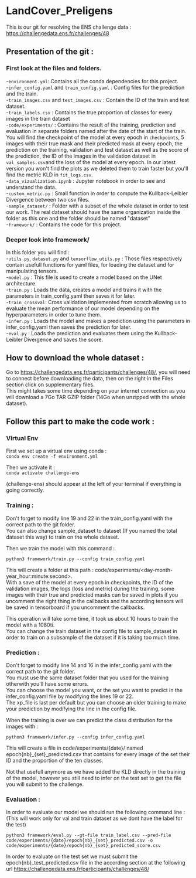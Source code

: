 # LandCover_Preligens

This is our git for resolving the ENS challenge data : https://challengedata.ens.fr/challenges/48
## Presentation of the git :

### First look at the files and folders.
-`environment.yml`: Contains all the conda dependencies for this project.  
-`infer_config.yaml` and `train_config.yaml` : Config files for the prediction and the train.  
-`train_images.csv` and `test_images.csv` : Contain the ID of the train and test dataset.  
-`train_labels.csv` : Contains the true proportion of classes for every images in the train dataset  
-`code/experiments/` : Contains the result of the training, prediction and evaluation in separate folders named after the date of the start of the train. You will find the checkpoint of the model at every epoch in `checkpoints`, 5 images with their true mask and their predicted mask at every epoch, the prediction on the training, validation and test dataset as well as the score of the prediction, the ID of the images in the validation dataset in `val_samples.csv`and the loss of the model at every epoch. In our latest version you won't find the plots as we deleted them to train faster but you'll find the metric KLD in `fit_logs.csv`.  
-`data_vizualization.ipynb` : Jupyter notebook in order to see and understand the data.  
-`custom_metric.py` : Small function in order to compute the Kullback-Leibler Divergence between two csv files.  
-`sample_dataset/` : Folder with a subset of the whole dataset in order to test our work. The real dataset should have the same organization inside the folder as this one and the folder should be named "dataset"  
-`framework/` :  Contains the code for this project.  

### Deeper look into framework/  
In this folder you will find :  
-`utils.py`, `dataset.py` and `tensorflow_utils.py` : Those files respectively contain usefull functions for yaml files, for loading the dataset and for manipulating tensors.  
-`model.py` : This file is used to create a model based on the UNet architecture.  
-`train.py` : Loads the data, creates a model and trains it with the parameters in train_config.yaml then saves it for later.  
-`train_crossval`: Cross validation implemented from scratch allowing us to evaluate the mean performance of our model depending on the hyperparameters in order to tune them.  
-`infer.py` : Loads the model and makes a prediction using the parameters in infer_config.yaml then saves the prediction for later.  
-`eval.py` : Loads the prediction and evaluates them using the Kullback-Leibler Divergence and saves the score.  


## How to download the whole dataset :
Go to https://challengedata.ens.fr/participants/challenges/48/, you will need to connect before downloading the data, then on the right in the Files section click on supplementary files.  
This might takes some time depending on your internet connection as you will download a 7Go TAR GZIP folder (14Go when unzipped with the whole dataset).  
  
## Follow this part to make the code work :  
### Virtual Env  
First we set up a virtual env using conda :  
 `conda env create -f environment.yml`
 
Then we activate it :  
 `conda activate challenge-ens`
 
 (challenge-ens) should appear at the left of your terminal if everything is going correctly.
 
### Training : 

 Don't forget to modify line 19 and 22 in the train_config.yaml with the correct path to the git folder.  
 You can also change sample_dataset to dataset (If you named the total dataset this way) to train on the whole dataset.  
 
 Then we train the model with this command : 
 
 `python3 framework/train.py --config train_config.yaml`
 
 This will create a folder at this path : code/experiments/<day-month-year_hour:minute:second>.  
 With a save of the model at every epoch in checkpoints, the ID of the validation images, the logs (loss and metric) during the training, some images with their true and predicted masks can be saved in plots if you uncomment the right thing in the callbacks and the according tensors will be saved in tensorboard if you uncomment the callbacks.
 
 This operation will take some time, it took us about 10 hours to train the model with a 1080ti.  
 You can change the train dataset in the config file to sample_dataset in order to train on a subsample of the dataset if it is taking too much time.

### Prediction : 

 Don't forget to modify line 14 and 16 in the infer_config.yaml with the correct path to the git folder.  
 You must use the same dataset folder that you used for the training otherwith you'll have some errors.  
 You can choose the model you want, or the set you want to predict in the infer_config.yaml file by modifying the lines 19 or 22.  
 The xp_file is last per default but you can choose an older training to make your prediction by modifying the line in the config file.    
   
 When the training is over we can predict the class distribution for the images with :  

`python3 framework/infer.py --config infer_config.yaml`
 
 This will create a file in code/experiments/{date}/ named epoch{nb}_{set}_predicted.csv that contains for every image of the set their ID and the proportion of the ten classes.   
 
 Not that usefull anymore as we have added the KLD directly in the training of the model, however you still need to infer on the test set to get the file you will submit to the challenge.

### Evaluation :
In order to evaluate our model we should run the following command line : (This will work only for val and train dataset as we dont have the label for the test)  
    
`python3 framework/eval.py --gt-file train_label.csv --pred-file code/experiments/{date}/epoch{nb}_{set}_predicted.csv -o code/experiments/{date}/epoch{nb}_{set}_predicted_score.csv`
    
In order to evaluate on the test set we must submit the epoch{nb}_test_predicted.csv file in the according section at the following url https://challengedata.ens.fr/participants/challenges/48/

